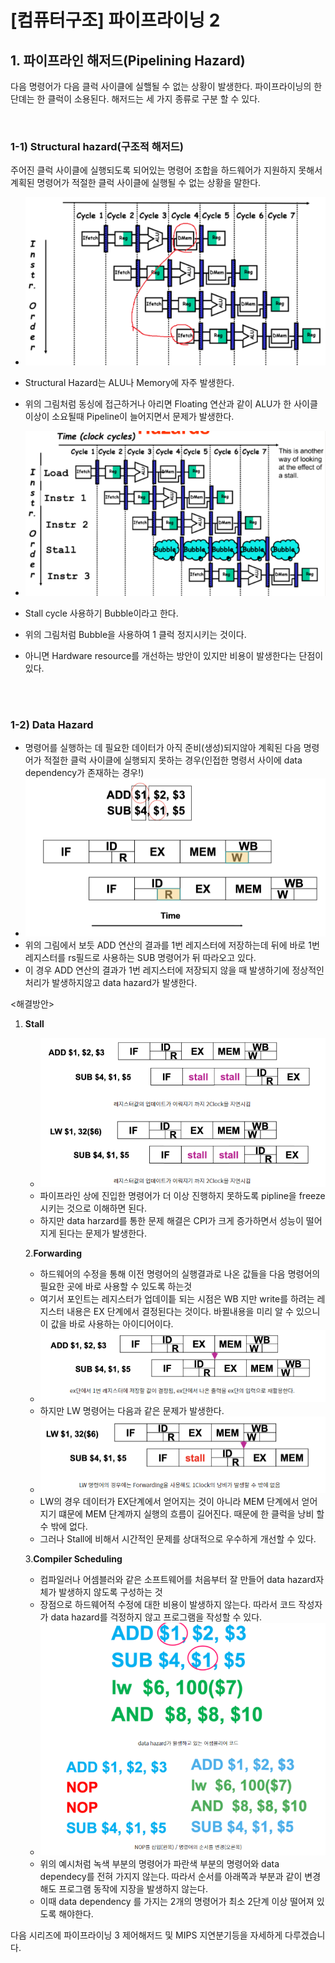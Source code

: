 # [컴퓨터구조] 파이프라이닝 2

## 1. 파이프라인 해저드(Pipelining Hazard)

  다음 명령어가 다음 클럭 사이클에 실핼될 수 없는 상황이 발생한다.  파이프라이닝의 한단뎨는 한 클럭이 소용된다. 해저드는 세 가지 종류로 구분 할 수 있다. 

<br>

### 1-1) Structural hazard(구조적 해저드)

  주어진 클럭 사이클에 실행되도록 되어있는 명령어 조합을 하드웨어가 지원하지 못해서 계획된 명령어가 적절한 클럭 사이클에 실행될 수 없는 상황을 말한다. 

- ![image-20211001012416009](Pipelining_2.assets/image-20211001012416009.png)
- Structural Hazard는 ALU나 Memory에 자주 발생한다. 
- 위의 그림처럼 동싱에 접근하거나 아리면 Floating 연산과 같이 ALU가 한 사이클 이상이 소요될때 Pipeline이 늘어지면서 문제가 발생한다. 

- ![image-20211001012432358](Pipelining_2.assets/image-20211001012432358.png)
- Stall cycle 사용하기 Bubble이라고 한다.
- 위의 그림처럼 Bubble을 사용하여 1 클럭 정지시키는 것이다. 
- 아니면 Hardware resource를 개선하는 방안이 있지만 비용이 발생한다는 단점이 있다.



<br>

<br>

### 1-2) Data Hazard

- 명령어를 실행하는 데 필요한 데이터가 아직 준비(생성)되지않아 계획된 다음 명령어가 적절한 클럭 사이클에 실행되지 못하는 경우(인접한 명령서 사이에 data dependency가 존재하는 경우!)
- ![image-20210930235345977](Pipelining_2.assets/image-20210930235345977.png)
- 위의 그림에서 보듯 ADD 연산의 결과를 1번 레지스터에 저장하는데 뒤에 바로 1번 레지스터를 rs필드로 사용하는 SUB 명령어가 뒤 따라오고 있다. 
- 이 경우 ADD 연산의 결과가 1번 레지스터에 저장되지 않을 때 발생하기에 정상적인 처리가 발생하지않고 data hazard가 발생한다. 

<해결방안>

1. __Stall__

   - ![image-20210930235711824](Pipelining_2.assets/image-20210930235711824.png)
   - 파이프라인 상에 진입한 명령어가 더 이상 진행하지 못하도록 pipline을 freeze 시키는 것으로 이해하면 된다. 
   - 하지만 data harzard를 통한 문제 해결은 CPI가 크게 증가하면서 성능이 떨어지게 된다는 문제가 발생한다. 

   

   2.__Forwarding__

   - 하드웨어의 수정을 통해 이전 명령어의 실행결과로 나온 값들을 다음 명령어의 필요한 곳에 바로 사용할 수 있도록 하는것
   - 여기서 포인트는 레지스터가 업데이틑 되는 시점은 WB 지만 write를 하려는 레지스터 내용은 EX 단계에서 결정된다는 것이다. 바뀔내용을 미리 알 수 있으니 이 값을 바로 사용하는 아이디어이다.
   - ![image-20211001000333514](Pipelining_2.assets/image-20211001000333514.png)
   - 하지만 LW 명령어는 다음과 같은 문제가 발생한다.
   - ![image-20211001000439356](Pipelining_2.assets/image-20211001000439356.png)
   - LW의 경우 데이터가 EX단계에서 얻어지는 것이 아니라 MEM 단계에서 얻어지기 떄문에 MEM 단계까지 실행의 흐름이 길어진다. 때문에 한 클럭을 낭비 할 수 밖에 없다. 
   - 그러나 Stall에 비해서 시간적인 문제를 상대적으로 우수하게 개선할 수 있다.

   3.__Compiler Scheduling__

   - 컴파일러나 어셈블러와 같은 소프트웨어를 처음부터 잘 만들어 data hazard자체가 발생하지 않도록 구성하는 것
   - 장점으로 하드웨어적 수정에 대한 비용이 발생하지 않는다. 따라서 코드 작성자가 data hazard를 걱정하지 않고 프로그램을 작성할 수 있다.
   - ![image-20211001000948611](Pipelining_2.assets/image-20211001000948611.png)
   -  위의 예시처럼 녹색 부분의 명령어가 파란색 부분의 명령어와 data dependecy를 전혀 가지지 않는다. 따라서 순서를 아래쪽과 부분과 같이 변경해도 프로그램 동작에 지장을 발생하지 않는다. 
   - 이때 data dependency 를 가지는 2개의 명령어가 최소 2단계 이상 떨어져 있도록 해야한다. 

다음 시리즈에 파이프라이닝 3  제어해저드 및 MIPS 지연분기등을 자세하게 다루겠습니다.


